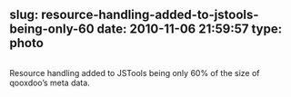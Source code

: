 slug: resource-handling-added-to-jstools-being-only-60
date: 2010-11-06 21:59:57
type: photo
---

<img src="{{@asset.url swerner/tumblr/2010-11-06-resource-handling-added-to-jstools-being-only-60-f3cee9f806.gif}}" alt=""/>

Resource handling added to JSTools being only 60% of the size of qooxdoo’s meta data. 
